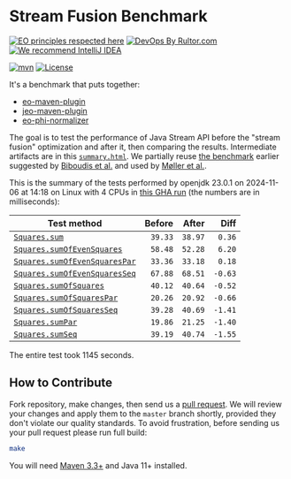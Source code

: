 # Stream Fusion Benchmark

[![EO principles respected here](https://www.elegantobjects.org/badge.svg)](https://www.elegantobjects.org)
[![DevOps By Rultor.com](http://www.rultor.com/b/objectionary/eo)](http://www.rultor.com/p/objectionary/eo)
[![We recommend IntelliJ IDEA](https://www.elegantobjects.org/intellij-idea.svg)](https://www.jetbrains.com/idea/)

[![mvn](https://github.com/objectionary/benchmark/actions/workflows/mvn.yml/badge.svg)](https://github.com/objectionary/benchmark/actions/workflows/mvn.yml)
[![License](https://img.shields.io/badge/license-MIT-green.svg)](LICENSE.txt)

It's a benchmark that puts together:

* [eo-maven-plugin](https://github.com/objectionary/eo)
* [jeo-maven-plugin](https://github.com/objectionary/jeo-maven-plugin)
* [eo-phi-normalizer](https://github.com/objectionary/eo-phi-normalizer)

The goal is to test the performance of Java Stream API before
the "stream fusion" optimization
and after it, then comparing the results. Intermediate artifacts are in this
[`summary.html`](https://www.objectionary.com/benchmark/summary.html).
We partially reuse [the benchmark](https://github.com/biboudis/clashofthelambdas)
earlier suggested by
[Biboudis et al.](https://arxiv.org/abs/1406.6631)
and used by
[Møller et al.](https://dl.acm.org/doi/abs/10.1145/3428236).

<!-- benchmark_begin -->
This is the summary of the tests performed
by openjdk 23.0.1
on 2024-11-06
at 14:18 on Linux with 4 CPUs
in [this GHA run][benchmark-gha]
(the numbers are in milliseconds):

| Test method | Before | After | Diff |
| --- | --: | --: | --: |
 | [`Squares.sum`](https://github.com/objectionary/benchmark/blob/master/src/main/java/org/eolang/benchmark/Squares.java) | `39.33` | `38.97` | `0.36` |
 | [`Squares.sumOfEvenSquares`](https://github.com/objectionary/benchmark/blob/master/src/main/java/org/eolang/benchmark/Squares.java) | `58.48` | `52.28` | `6.20` |
 | [`Squares.sumOfEvenSquaresPar`](https://github.com/objectionary/benchmark/blob/master/src/main/java/org/eolang/benchmark/Squares.java) | `33.36` | `33.18` | `0.18` |
 | [`Squares.sumOfEvenSquaresSeq`](https://github.com/objectionary/benchmark/blob/master/src/main/java/org/eolang/benchmark/Squares.java) | `67.88` | `68.51` | `-0.63` |
 | [`Squares.sumOfSquares`](https://github.com/objectionary/benchmark/blob/master/src/main/java/org/eolang/benchmark/Squares.java) | `40.12` | `40.64` | `-0.52` |
 | [`Squares.sumOfSquaresPar`](https://github.com/objectionary/benchmark/blob/master/src/main/java/org/eolang/benchmark/Squares.java) | `20.26` | `20.92` | `-0.66` |
 | [`Squares.sumOfSquaresSeq`](https://github.com/objectionary/benchmark/blob/master/src/main/java/org/eolang/benchmark/Squares.java) | `39.28` | `40.69` | `-1.41` |
 | [`Squares.sumPar`](https://github.com/objectionary/benchmark/blob/master/src/main/java/org/eolang/benchmark/Squares.java) | `19.86` | `21.25` | `-1.40` |
 | [`Squares.sumSeq`](https://github.com/objectionary/benchmark/blob/master/src/main/java/org/eolang/benchmark/Squares.java) | `39.19` | `40.74` | `-1.55` |

The entire test took 1145 seconds.
<!-- benchmark_end -->

## How to Contribute

Fork repository, make changes, then send us
a [pull request](https://www.yegor256.com/2014/04/15/github-guidelines.html).
We will review your changes and apply them to the `master` branch shortly,
provided they don't violate our quality standards. To avoid frustration,
before sending us your pull request please run full build:

```bash
make
```

You will need [Maven 3.3+](https://maven.apache.org) and Java 11+ installed.

[benchmark-gha]: https://github.com/objectionary/benchmark/actions/runs/11705047269
